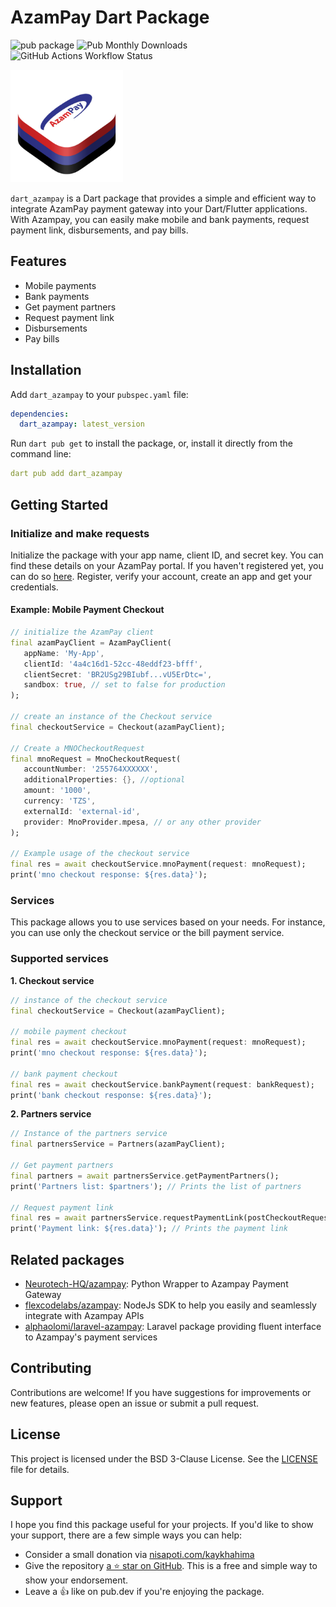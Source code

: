 
# AzamPay Dart Package

![pub package](https://img.shields.io/pub/v/dart_azampay?style=flat&color=blue) ![Pub Monthly Downloads](https://img.shields.io/pub/dm/dart_azampay?label=downloads) ![GitHub Actions Workflow Status](https://img.shields.io/github/actions/workflow/status/kaykhahima/dart_azampay/dart.yml)


<p align="left">
    <img src="https://github.com/kaykhahima/dart_azampay/raw/main/doc/images/azampay-strata.png" height="180" title="Azampay Strata Logo" alt="Azampay Strata Logo">
</p>


```dart_azampay``` is a Dart package that provides a simple and efficient way to integrate AzamPay payment gateway into your Dart/Flutter applications. With Azampay, you can easily make mobile and bank payments, request payment link, disbursements, and pay bills.

## Features

- Mobile payments
- Bank payments
- Get payment partners
- Request payment link
- Disbursements
- Pay bills

## Installation

Add `dart_azampay` to your `pubspec.yaml` file:

```yaml
dependencies:
  dart_azampay: latest_version
```

Run `dart pub get` to install the package, or, install it directly from the command line:

```yaml
dart pub add dart_azampay
```

## Getting Started

### Initialize and make requests

Initialize the package with your app name, client ID, and secret key. You can find these details on your AzamPay portal. If you haven't registered yet,  you can do so [here](https://developers.azampay.co.tz/). Register, verify your account, create an app and get your credentials.

#### Example: Mobile Payment Checkout

```dart
// initialize the AzamPay client
final azamPayClient = AzamPayClient(
   appName: 'My-App',
   clientId: '4a4c16d1-52cc-48eddf23-bfff',
   clientSecret: 'BR2USg29BIubf...vU5ErDtc=',
   sandbox: true, // set to false for production
);

// create an instance of the Checkout service
final checkoutService = Checkout(azamPayClient);

// Create a MNOCheckoutRequest
final mnoRequest = MnoCheckoutRequest(
   accountNumber: '255764XXXXXX',
   additionalProperties: {}, //optional
   amount: '1000',
   currency: 'TZS',
   externalId: 'external-id',
   provider: MnoProvider.mpesa, // or any other provider
);

// Example usage of the checkout service
final res = await checkoutService.mnoPayment(request: mnoRequest);
print('mno checkout response: ${res.data}');
```

### Services

This package allows you to use services based on your needs. For instance, you can use only the checkout service or the bill payment service.

### Supported services

**1. Checkout service**

```dart
// instance of the checkout service
final checkoutService = Checkout(azamPayClient);

// mobile payment checkout
final res = await checkoutService.mnoPayment(request: mnoRequest);
print('mno checkout response: ${res.data}');

// bank payment checkout
final res = await checkoutService.bankPayment(request: bankRequest);
print('bank checkout response: ${res.data}');
```

**2. Partners service**

```dart
// Instance of the partners service
final partnersService = Partners(azamPayClient);

// Get payment partners
final partners = await partnersService.getPaymentPartners();
print('Partners list: $partners'); // Prints the list of partners

// Request payment link
final res = await partnersService.requestPaymentLink(postCheckoutRequest);
print('Payment link: ${res.data}'); // Prints the payment link
```

## Related packages
- [Neurotech-HQ/azampay](https://github.com/Neurotech-HQ/azampay): Python Wrapper to Azampay Payment Gateway
- [flexcodelabs/azampay](https://github.com/flexcodelabs/azampay): NodeJs SDK to help you easily and seamlessly integrate with Azampay APIs
- [alphaolomi/laravel-azampay](https://github.com/alphaolomi/laravel-azampay): Laravel package providing fluent interface to Azampay's payment services

## Contributing

Contributions are welcome! If you have suggestions for improvements or new features, please open an issue or submit a pull request.

## License

This project is licensed under the BSD 3-Clause License. See the [LICENSE](LICENSE) file for details.

## Support
I hope you find this package useful for your projects. If you'd like to show your support, there are a few simple ways you can help:
- Consider a small donation via [nisapoti.com/kaykhahima](nisapoti.com/kaykhahima)
- Give the repository [a ⭐️ star on GitHub](https://github.com/kaykhahima/dart_azampay). This is a free and simple way to show your endorsement.
- Leave a 👍 like on pub.dev if you're enjoying the package.
